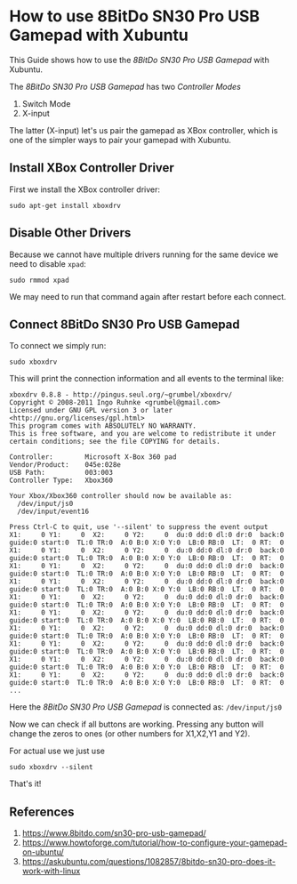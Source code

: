 # How to use 8BitDo SN30 Pro USB Gamepad with Xubuntu

This Guide shows how to use the _8BitDo SN30 Pro USB Gamepad_ with Xubuntu.

The _8BitDo SN30 Pro USB Gamepad_ has two _Controller Modes_
1. Switch Mode
2. X-input

The latter (X-input) let's us pair the gamepad as XBox controller, which is one of the simpler ways to pair your gamepad with Xubuntu.

## Install XBox Controller Driver
First we install the XBox controller driver:

```
sudo apt-get install xboxdrv
```

## Disable Other Drivers
Because we cannot have multiple drivers running for the same device we need to disable `xpad`:

```
sudo rmmod xpad
```

We may need to run that command again after restart before each connect.

## Connect 8BitDo SN30 Pro USB Gamepad
To connect we simply run:

```
sudo xboxdrv
```

This will print the connection information and all events to the terminal like:
```
xboxdrv 0.8.8 - http://pingus.seul.org/~grumbel/xboxdrv/ 
Copyright © 2008-2011 Ingo Ruhnke <grumbel@gmail.com> 
Licensed under GNU GPL version 3 or later <http://gnu.org/licenses/gpl.html> 
This program comes with ABSOLUTELY NO WARRANTY. 
This is free software, and you are welcome to redistribute it under certain conditions; see the file COPYING for details. 

Controller:        Microsoft X-Box 360 pad
Vendor/Product:    045e:028e
USB Path:          003:003
Controller Type:   Xbox360

Your Xbox/Xbox360 controller should now be available as:
  /dev/input/js0
  /dev/input/event16

Press Ctrl-C to quit, use '--silent' to suppress the event output
X1:     0 Y1:     0  X2:     0 Y2:     0  du:0 dd:0 dl:0 dr:0  back:0 guide:0 start:0  TL:0 TR:0  A:0 B:0 X:0 Y:0  LB:0 RB:0  LT:  0 RT:  0
X1:     0 Y1:     0  X2:     0 Y2:     0  du:0 dd:0 dl:0 dr:0  back:0 guide:0 start:0  TL:0 TR:0  A:0 B:0 X:0 Y:0  LB:0 RB:0  LT:  0 RT:  0
X1:     0 Y1:     0  X2:     0 Y2:     0  du:0 dd:0 dl:0 dr:0  back:0 guide:0 start:0  TL:0 TR:0  A:0 B:0 X:0 Y:0  LB:0 RB:0  LT:  0 RT:  0
X1:     0 Y1:     0  X2:     0 Y2:     0  du:0 dd:0 dl:0 dr:0  back:0 guide:0 start:0  TL:0 TR:0  A:0 B:0 X:0 Y:0  LB:0 RB:0  LT:  0 RT:  0
X1:     0 Y1:     0  X2:     0 Y2:     0  du:0 dd:0 dl:0 dr:0  back:0 guide:0 start:0  TL:0 TR:0  A:0 B:0 X:0 Y:0  LB:0 RB:0  LT:  0 RT:  0
X1:     0 Y1:     0  X2:     0 Y2:     0  du:0 dd:0 dl:0 dr:0  back:0 guide:0 start:0  TL:0 TR:0  A:0 B:0 X:0 Y:0  LB:0 RB:0  LT:  0 RT:  0
X1:     0 Y1:     0  X2:     0 Y2:     0  du:0 dd:0 dl:0 dr:0  back:0 guide:0 start:0  TL:0 TR:0  A:0 B:0 X:0 Y:0  LB:0 RB:0  LT:  0 RT:  0
X1:     0 Y1:     0  X2:     0 Y2:     0  du:0 dd:0 dl:0 dr:0  back:0 guide:0 start:0  TL:0 TR:0  A:0 B:0 X:0 Y:0  LB:0 RB:0  LT:  0 RT:  0
X1:     0 Y1:     0  X2:     0 Y2:     0  du:0 dd:0 dl:0 dr:0  back:0 guide:0 start:0  TL:0 TR:0  A:0 B:0 X:0 Y:0  LB:0 RB:0  LT:  0 RT:  0
X1:     0 Y1:     0  X2:     0 Y2:     0  du:0 dd:0 dl:0 dr:0  back:0 guide:0 start:0  TL:0 TR:0  A:0 B:0 X:0 Y:0  LB:0 RB:0  LT:  0 RT:  0
...
```

Here the _8BitDo SN30 Pro USB Gamepad_ is connected as: `/dev/input/js0`

Now we can check if all buttons are working.
Pressing any button will change the zeros to ones (or other numbers for X1,X2,Y1 and Y2).

For actual use we just use
```
sudo xboxdrv --silent
```

That's it!


## References
1. https://www.8bitdo.com/sn30-pro-usb-gamepad/
2. https://www.howtoforge.com/tutorial/how-to-configure-your-gamepad-on-ubuntu/
3. https://askubuntu.com/questions/1082857/8bitdo-sn30-pro-does-it-work-with-linux
